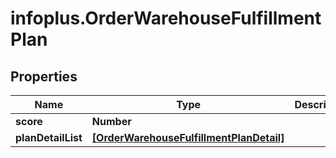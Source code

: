 # infoplus.OrderWarehouseFulfillmentPlan

## Properties
Name | Type | Description | Notes
------------ | ------------- | ------------- | -------------
**score** | **Number** |  | [optional] 
**planDetailList** | [**[OrderWarehouseFulfillmentPlanDetail]**](OrderWarehouseFulfillmentPlanDetail.md) |  | 


